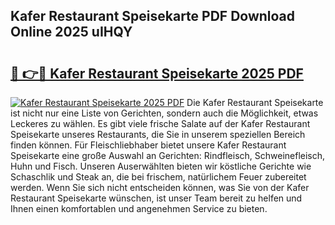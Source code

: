 ## Kafer Restaurant Speisekarte PDF Download Online 2025 uIHQY

# <h2><a href="http://gcdfxb.nevu.top/?p=Kafer+Restaurant+Speisekarte">🔗 👉🔴 Kafer Restaurant Speisekarte 2025 PDF</a></h2>

[![Kafer Restaurant Speisekarte 2025 PDF](https://i.imgur.com/dBaPXMq.png)](http://gcdfxb.nevu.top/?p=Kafer+Restaurant+Speisekarte)
Die Kafer Restaurant Speisekarte ist nicht nur eine Liste von Gerichten, sondern auch die Möglichkeit, etwas Leckeres zu wählen. Es gibt viele frische Salate auf der Kafer Restaurant Speisekarte unseres Restaurants, die Sie in unserem speziellen Bereich finden können. Für Fleischliebhaber bietet unsere Kafer Restaurant Speisekarte eine große Auswahl an Gerichten: Rindfleisch, Schweinefleisch, Huhn und Fisch. Unseren Auserwählten bieten wir köstliche Gerichte wie Schaschlik und Steak an, die bei frischem, natürlichem Feuer zubereitet werden. Wenn Sie sich nicht entscheiden können, was Sie von der Kafer Restaurant Speisekarte wünschen, ist unser Team bereit zu helfen und Ihnen einen komfortablen und angenehmen Service zu bieten.

